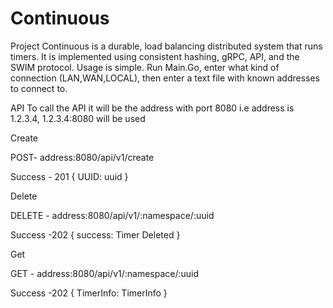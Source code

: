 # Continuous
Project Continuous is a durable, load balancing distributed system that runs timers. It is implemented using consistent hashing, gRPC, API, and the SWIM protocol. 
Usage is simple.
Run Main.Go, enter what kind of connection (LAN,WAN,LOCAL), then enter a text file with known addresses to connect to.

API
To call the API it will be the address with port 8080
i.e address is 1.2.3.4, 
1.2.3.4:8080 will be used

Create

POST- address:8080/api/v1/create


Success - 201
{
  UUID: uuid
}

Delete

DELETE - address:8080/api/v1/:namespace/:uuid


Success -202
{
  success: Timer Deleted
}

Get

GET - address:8080/api/v1/:namespace/:uuid

Success -202
{
  TimerInfo: TimerInfo
}
